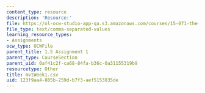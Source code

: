 ```yaml
---
content_type: resource
description: 'Resource:'
file: https://ol-ocw-studio-app-qa.s3.amazonaws.com/courses/15-071-the-analytics-edge-spring-2017/123f9aa4885b259db7f3aef5153835de_mvtWeek1.csv
file_type: text/comma-separated-values
learning_resource_types:
- Assignments
ocw_type: OCWFile
parent_title: 1.5 Assignment 1
parent_type: CourseSection
parent_uid: 0af41c2f-ca68-84fa-b36c-0a31155319b9
resourcetype: Other
title: mvtWeek1.csv
uid: 123f9aa4-885b-259d-b7f3-aef5153835de
---
```

